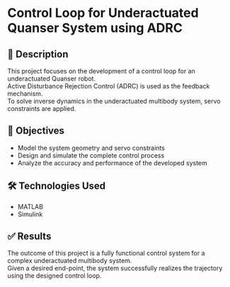# Control Loop for Underactuated Quanser System using ADRC

## 📄 Description

This project focuses on the development of a control loop for an underactuated Quanser robot.  
Active Disturbance Rejection Control (ADRC) is used as the feedback mechanism.  
To solve inverse dynamics in the underactuated multibody system, servo constraints are applied.

## 🎯 Objectives

- Model the system geometry and servo constraints  
- Design and simulate the complete control process  
- Analyze the accuracy and performance of the developed system  

## 🛠️ Technologies Used

- MATLAB  
- Simulink  

## ✅ Results

The outcome of this project is a fully functional control system for a complex underactuated multibody system.  
Given a desired end-point, the system successfully realizes the trajectory using the designed control loop.
